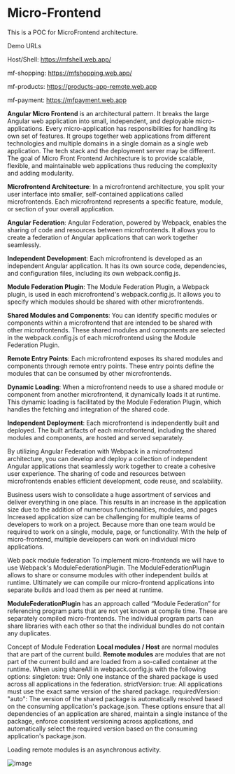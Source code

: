 # Micro-Frontend
This is a POC for MicroFrontend architecture.

Demo URLs

Host/Shell: https://mfshell.web.app/

mf-shopping: https://mfshopping.web.app/

mf-products: https://products-app-remote.web.app

mf-payment: https://mfpayment.web.app

**Angular Micro Frontend** is an architectural pattern. 
It breaks the large Angular web application into small, independent, and deployable micro-applications.
Every micro-application has responsibilities for handling its own set of features. 
It groups together web applications from different technologies and multiple domains in a single domain as a single web application.
The tech stack and the deployment server may be different. 
The goal of Micro Front Frontend Architecture is to provide scalable, flexible, and maintainable web applications thus reducing the complexity and adding modularity.

**Microfrontend Architecture**: In a microfrontend architecture, you split your user interface into smaller, self-contained applications called microfrontends. Each microfrontend represents a specific feature, module, or section of your overall application.

**Angular Federation**: Angular Federation, powered by Webpack, enables the sharing of code and resources between microfrontends. It allows you to create a federation of Angular applications that can work together seamlessly.

**Independent Development**: Each microfrontend is developed as an independent Angular application. It has its own source code, dependencies, and configuration files, including its own webpack.config.js.

**Module Federation Plugin**: The Module Federation Plugin, a Webpack plugin, is used in each microfrontend's webpack.config.js. It allows you to specify which modules should be shared with other microfrontends.

**Shared Modules and Components**: You can identify specific modules or components within a microfrontend that are intended to be shared with other microfrontends. These shared modules and components are selected in the webpack.config.js of each microfrontend using the Module Federation Plugin.

**Remote Entry Points**: Each microfrontend exposes its shared modules and components through remote entry points. These entry points define the modules that can be consumed by other microfrontends.

**Dynamic Loading**: When a microfrontend needs to use a shared module or component from another microfrontend, it dynamically loads it at runtime. This dynamic loading is facilitated by the Module Federation Plugin, which handles the fetching and integration of the shared code.

**Independent Deployment**: Each microfrontend is independently built and deployed. The built artifacts of each microfrontend, including the shared modules and components, are hosted and served separately.

By utilizing Angular Federation with Webpack in a microfrontend architecture, you can develop and deploy a collection of independent Angular applications that seamlessly work together to create a cohesive user experience. The sharing of code and resources between microfrontends enables efficient development, code reuse, and scalability.

Business users wish to consolidate a huge assortment of services and deliver everything in one place. 
This results in an increase in the application size due to the addition of numerous functionalities, modules, and pages
Increased application size can be challenging for multiple teams of developers to work on a project. 
Because more than one team would be required to work on a single, module, page, or functionality.
With the help of micro-frontend, multiple developers can work on individual micro applications.

Web pack module federation
To implement micro-frontends we will have to use Webpack's ModuleFederationPlugin.
The ModuleFederationPlugin allows to share or consume modules with other independent builds at runtime.
Ultimately we can compile our micro-frontend applications into separate builds and load them as per need at runtime.

**ModuleFederationPlugin** has an approach called “Module Federation” for referencing program parts that are not yet known at compile time.
These are separately compiled micro-frontends. 
The individual program parts can share libraries with each other so that the individual bundles do not contain any duplicates.

Concept of Module Federation
**Local modules / Host** are normal modules that are part of the current build.
**Remote modules** are modules that are not part of the current build and are loaded from a so-called container at the runtime.
When using shareAll in webpack.config.js with the following options:
singleton: true: Only one instance of the shared package is used across all applications in the federation.
strictVersion: true: All applications must use the exact same version of the shared package.
requiredVersion: "auto": The version of the shared package is automatically resolved based on the consuming application's package.json.
These options ensure that all dependencies of an application are shared, maintain a single instance of the package, enforce consistent versioning across applications, and automatically select the required version based on the consuming application's package.json.


Loading remote modules is an asynchronous activity.

![image](https://github.com/sborhade/microfrontend/assets/19749006/eae09d88-907d-4299-a6c4-18fa743d3d7d)


